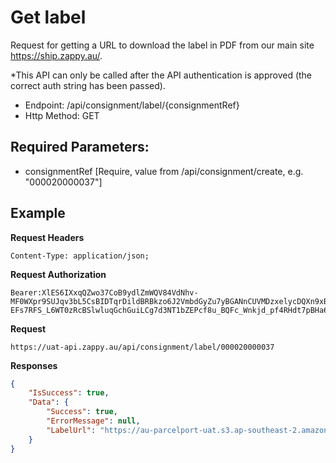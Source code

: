 # Get label

Request for getting a URL to download the label in PDF from our main site https://ship.zappy.au/.

*This API can only be called after the API authentication is approved (the correct
auth string has been passed). 

- Endpoint: /api/consignment/label/{consignmentRef}
- Http Method: GET

## Required Parameters:
* consignmentRef [Require, value from /api/consignment/create, e.g. "000020000037"]

## Example

**Request Headers**
```
Content-Type: application/json;
```

**Request Authorization**
```
Bearer:XlES6IXxqQZwo37CoB9ydlZmWQV84VdNhv-MF0WXpr9SUJqv3bL5CsBIDTqrDildBRBkzo6J2VmbdGyZu7yBGANnCUVMDzxelycDQXn9xBxqobDBAVs70nslc4C90PJ6jmtEI56U5SD8ms5c7ubKOa6DR0rLb_GTY4kXitqHPsPpCaUKckwGSIyCwGeZcAx60A50Na2CTISg5CfCGFTTAOQ6znVRLkJIb4fbbI87iYkBLDbQb2S09iFAqMc0odR9lpziU3BS5y41fZBXHwUUCEwk2-EFs7RFS_L6WT0zRcBSlwluqGchGuiLCg7d3NT1bZEPcf8u_BQFc_Wnkjd_pf4RHdt7pBHa6mgDib5ao1hugdE5z
```

**Request**
```
https://uat-api.zappy.au/api/consignment/label/000020000037
```

**Responses**
``` json
{
    "IsSuccess": true,
    "Data": {
        "Success": true,
        "ErrorMessage": null,
        "LabelUrl": "https://au-parcelport-uat.s3.ap-southeast-2.amazonaws.com/Label/Aramex/000020000037.pdf"
    }
}
```
